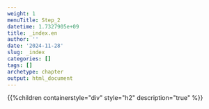 ```yaml
---
weight: 1
menuTitle: Step_2
datetime: 1.7327905e+09
title: _index.en
author: ''
date: '2024-11-28'
slug: _index
categories: []
tags: []
archetype: chapter
output: html_document
---
```


{{%children containerstyle="div" style="h2" description="true" %}}
